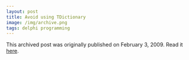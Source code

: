 ```yaml
---
layout: post
title: Avoid using TDictionary
image: /img/archive.png
tags: delphi programming
---
```

This archived post was originally published on February 3, 2009. Read it [here](/alex.ciobanu.org/index1098.html).
